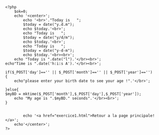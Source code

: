 
	<?php 
		$ok=0;
		echo '<center>';
			echo '<br>'."Today is   ";
			$today = date("y.d.m"); 
			echo $today.'<br>';
			echo "Today is   ";
			$today = date("y/d/m"); 
			echo $today.'<br>';
			echo "Today is   ";
			$today = date("y-d-m"); 
			echo $today.'<br><br>';
		echo "Today is ".date("l").'</br><br>';
	echo"Time is ".date('h:i:s A').'</br><br>';

	if($_POST['day']=='' || $_POST['month']=='' || $_POST['year']=='')
	{
		echo"please enter your birth date to see your age !".'</br>';
		
	}else{
	$myBD = mktime($_POST['month'],$_POST['day'],$_POST['year']);
		echo "My age is ".$myBD." seconds".'</br><br>';
	}
	
		
			echo '<a href="exercice1.html">Retour a la page principale! </a>';
		echo'</center>';
	?>
